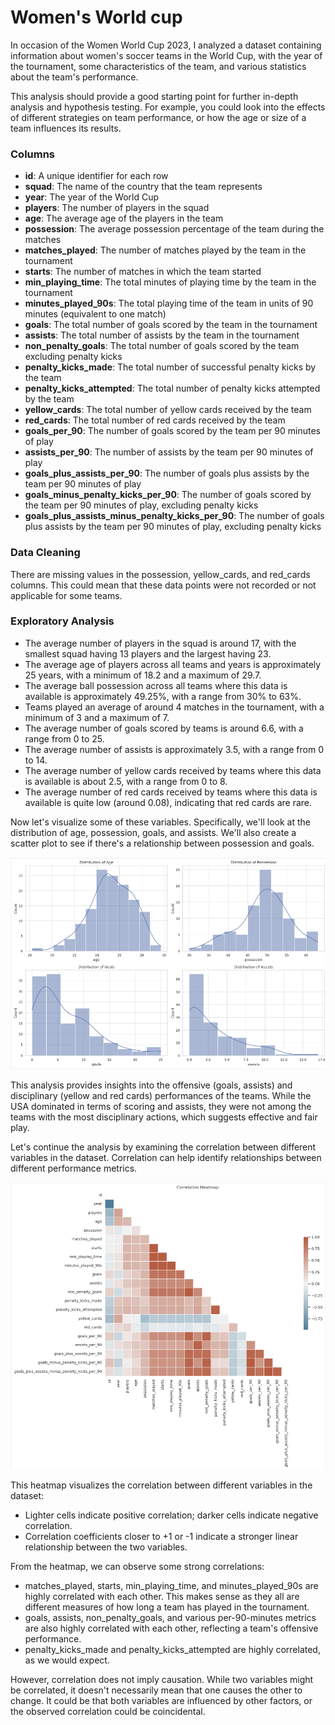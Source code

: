 # Women's World cup 

In occasion of the Women World Cup 2023, I analyzed a dataset containing information about women's soccer teams in the World Cup, with the year of the tournament, some characteristics of the team, and various statistics about the team's performance. 

This analysis should provide a good starting point for further in-depth analysis and hypothesis testing. For example, you could look into the effects of different strategies on team performance, or how the age or size of a team influences its results.


### Columns

- **id**: A unique identifier for each row
- **squad**: The name of the country that the team represents
- **year**: The year of the World Cup
- **players**: The number of players in the squad
- **age**: The average age of the players in the team
- **possession**: The average possession percentage of the team during the matches
- **matches_played**: The number of matches played by the team in the tournament
- **starts**: The number of matches in which the team started
- **min_playing_time**: The total minutes of playing time by the team in the tournament
- **minutes_played_90s**: The total playing time of the team in units of 90 minutes (equivalent to one match)
- **goals**: The total number of goals scored by the team in the tournament
- **assists**: The total number of assists by the team in the tournament
- **non_penalty_goals**: The total number of goals scored by the team excluding penalty kicks
- **penalty_kicks_made**: The total number of successful penalty kicks by the team
- **penalty_kicks_attempted**: The total number of penalty kicks attempted by the team
- **yellow_cards**: The total number of yellow cards received by the team
- **red_cards**: The total number of red cards received by the team
- **goals_per_90**: The  number of goals scored by the team per 90 minutes of play
- **assists_per_90**: The  number of assists by the team per 90 minutes of play
- **goals_plus_assists_per_90**: The  number of goals plus assists by the team per 90 minutes of play
- **goals_minus_penalty_kicks_per_90**: The  number of goals scored by the team per 90 minutes of play, excluding penalty kicks
- **goals_plus_assists_minus_penalty_kicks_per_90**: The  number of goals plus assists by the team per 90 minutes of play, excluding penalty kicks

### Data Cleaning

There are missing values in the possession, yellow_cards, and red_cards columns. This could mean that these data points were not recorded or not applicable for some teams.

### Exploratory Analysis 
- The average number of players in the squad is around 17, with the smallest squad having 13 players and the largest having 23.
- The average age of players across all teams and years is approximately 25 years, with a minimum of 18.2 and a maximum of 29.7.
- The average ball possession across all teams where this data is available is approximately 49.25%, with a range from 30% to 63%.
- Teams played an average of around 4 matches in the tournament, with a minimum of 3 and a maximum of 7.
- The average number of goals scored by teams is around 6.6, with a range from 0 to 25.
- The average number of assists is approximately 3.5, with a range from 0 to 14.
- The average number of yellow cards received by teams where this data is available is about 2.5, with a range from 0 to 8.
- The average number of red cards received by teams where this data is available is quite low (around 0.08), indicating that red cards are rare.

Now let's visualize some of these variables. Specifically, we'll look at the distribution of age, possession, goals, and assists. We'll also create a scatter plot to see if there's a relationship between possession and goals.

![](https://github.com/DarkoMonzioCompagnoni/media/blob/main/Screenshot%202023-07-20%20at%2011.32.05.png)

This analysis provides insights into the offensive (goals, assists) and disciplinary (yellow and red cards) performances of the teams. While the USA dominated in terms of scoring and assists, they were not among the teams with the most disciplinary actions, which suggests effective and fair play.

Let's continue the analysis by examining the correlation between different variables in the dataset. Correlation can help identify relationships between different performance metrics.

![](https://github.com/DarkoMonzioCompagnoni/media/blob/main/Screenshot%202023-07-20%20at%2012.49.29.png)

This heatmap visualizes the correlation between different variables in the dataset:

- Lighter cells indicate positive correlation; darker cells indicate negative correlation.
- Correlation coefficients closer to +1 or -1 indicate a stronger linear relationship between the two variables.

From the heatmap, we can observe some strong correlations:

- matches_played, starts, min_playing_time, and minutes_played_90s are highly correlated with each other. This makes sense as they all are different measures of how long a team has played in the tournament.
- goals, assists, non_penalty_goals, and various per-90-minutes metrics are also highly correlated with each other, reflecting a team's offensive performance.
- penalty_kicks_made and penalty_kicks_attempted are highly correlated, as we would expect.

However, correlation does not imply causation. While two variables might be correlated, it doesn't necessarily mean that one causes the other to change. It could be that both variables are influenced by other factors, or the observed correlation could be coincidental.

